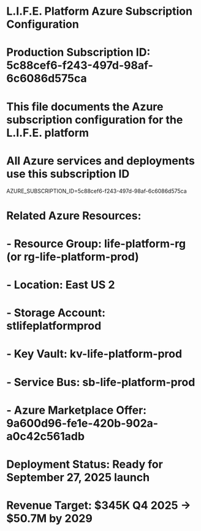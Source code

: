 # L.I.F.E. Platform Azure Subscription Configuration
# Production Subscription ID: 5c88cef6-f243-497d-98af-6c6086d575ca

# This file documents the Azure subscription configuration for the L.I.F.E. platform
# All Azure services and deployments use this subscription ID

AZURE_SUBSCRIPTION_ID=5c88cef6-f243-497d-98af-6c6086d575ca

# Related Azure Resources:
# - Resource Group: life-platform-rg (or rg-life-platform-prod)
# - Location: East US 2
# - Storage Account: stlifeplatformprod
# - Key Vault: kv-life-platform-prod
# - Service Bus: sb-life-platform-prod
# - Azure Marketplace Offer: 9a600d96-fe1e-420b-902a-a0c42c561adb

# Deployment Status: Ready for September 27, 2025 launch
# Revenue Target: $345K Q4 2025 → $50.7M by 2029